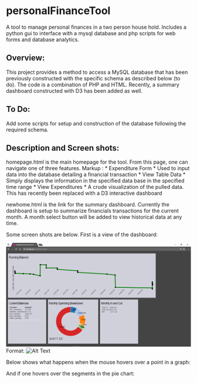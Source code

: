 # personalFinanceTool
A tool to manage personal finances in a two person house hold.  Includes a python gui to interface with a mysql database and php scripts for web forms and database analytics.

## Overview:
  This project provides a method to access a MySQL database that has been previously constructed with the specific schema as described below (to do).  The code is a combination of PHP and HTML.  Recently, a summary dashboard constructed with D3 has been added as well.
  
## To Do:
  Add some scripts for setup and construction of the database following the required schema.
  
## Description and Screen shots:
  homepage.html is the main homepage for the tool.  From this page, one can navigate one of three features.
  Markup : * Expenditure Form
  	     * Used to input data into the database detailing a financial transaction
	   * View Table Data
	     * Simply displays the information in the specified data base in the specified time range
	   * View Expenditures
	     * A crude visualization of the pulled data.  This has recently been replaced with a D3 interactive dashboard

 newhome.html is the link for the summary dashboard.  Currently the dashboard is setup to summarize financials transactions for the current month.  A month select button will be added to view historical data at any time.

 Some screen shots are below.  First is a view of the dashboard:

 ![Dashboard](/screenshots/sampleScreenShot.png)
 Format: ![Alt Text](url)

 Below shows what happens when the mouse hovers over a point in a graph:

 And if one hovers over the segments in the pie chart:


  
  



